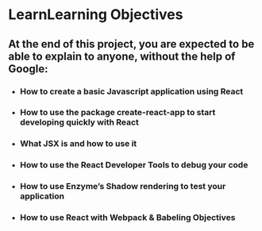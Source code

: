 # LearnLearning Objectives

## At the end of this project, you are expected to be able to explain to anyone, without the help of Google:

- ### How to create a basic Javascript application using React

- ### How to use the package create-react-app to start developing quickly with React

- ### What JSX is and how to use it

- ### How to use the React Developer Tools to debug your code

- ### How to use Enzyme’s Shadow rendering to test your application

- ### How to use React with Webpack & Babeling Objectives
